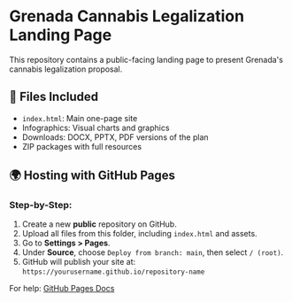 # Grenada Cannabis Legalization Landing Page

This repository contains a public-facing landing page to present Grenada's cannabis legalization proposal.

## 📄 Files Included
- `index.html`: Main one-page site
- Infographics: Visual charts and graphics
- Downloads: DOCX, PPTX, PDF versions of the plan
- ZIP packages with full resources

## 🌍 Hosting with GitHub Pages

### Step-by-Step:
1. Create a new **public** repository on GitHub.
2. Upload all files from this folder, including `index.html` and assets.
3. Go to **Settings > Pages**.
4. Under **Source**, choose `Deploy from branch: main`, then select `/ (root)`.
5. GitHub will publish your site at:
   `https://yourusername.github.io/repository-name`

For help: [GitHub Pages Docs](https://docs.github.com/en/pages)
